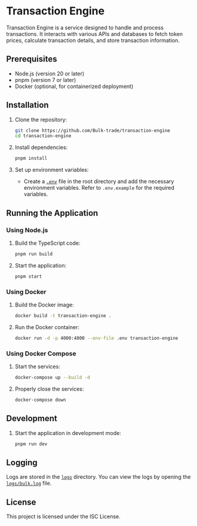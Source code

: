 # Transaction Engine

Transaction Engine is a service designed to handle and process transactions. It interacts with various APIs and databases to fetch token prices, calculate transaction details, and store transaction information.


## Prerequisites

- Node.js (version 20 or later)
- pnpm (version 7 or later)
- Docker (optional, for containerized deployment)

## Installation

1. Clone the repository:
    ```sh
    git clone https://github.com/Bulk-trade/transaction-engine
    cd transaction-engine
    ```

2. Install dependencies:
    ```sh
    pnpm install
    ```

3. Set up environment variables:
    - Create a [`.env`](command:_github.copilot.openRelativePath?%5B%7B%22scheme%22%3A%22file%22%2C%22authority%22%3A%22%22%2C%22path%22%3A%22%2FUsers%2Fmac%2FDesktop%2FBULK%2Ftransaction-engine%2F.env%22%2C%22query%22%3A%22%22%2C%22fragment%22%3A%22%22%7D%5D "/Users/mac/Desktop/BULK/transaction-engine/.env") file in the root directory and add the necessary environment variables. Refer to `.env.example` for the required variables.

## Running the Application

### Using Node.js

1. Build the TypeScript code:
    ```sh
    pnpm run build
    ```

2. Start the application:
    ```sh
    pnpm start
    ```

### Using Docker

1. Build the Docker image:
    ```sh
    docker build -t transaction-engine .
    ```

2. Run the Docker container:
    ```sh
    docker run -d -p 4000:4000 --env-file .env transaction-engine
    ```

### Using Docker Compose

1. Start the services:
    ```sh
    docker-compose up --build -d
    ```

2. Properly close the services:
    ```sh
    docker-compose down
    ```

## Development

1. Start the application in development mode:
    ```sh
    pnpm run dev
    ```

## Logging

Logs are stored in the [`logs`](command:_github.copilot.openRelativePath?%5B%7B%22scheme%22%3A%22file%22%2C%22authority%22%3A%22%22%2C%22path%22%3A%22%2FUsers%2Fmac%2FDesktop%2FBULK%2Ftransaction-engine%2Flogs%22%2C%22query%22%3A%22%22%2C%22fragment%22%3A%22%22%7D%5D "/Users/mac/Desktop/BULK/transaction-engine/logs") directory. You can view the logs by opening the [`logs/bulk.log`](command:_github.copilot.openRelativePath?%5B%7B%22scheme%22%3A%22file%22%2C%22authority%22%3A%22%22%2C%22path%22%3A%22%2FUsers%2Fmac%2FDesktop%2FBULK%2Ftransaction-engine%2Flogs%2Fbulk.log%22%2C%22query%22%3A%22%22%2C%22fragment%22%3A%22%22%7D%5D "/Users/mac/Desktop/BULK/transaction-engine/logs/bulk.log") file.

## License

This project is licensed under the ISC License.